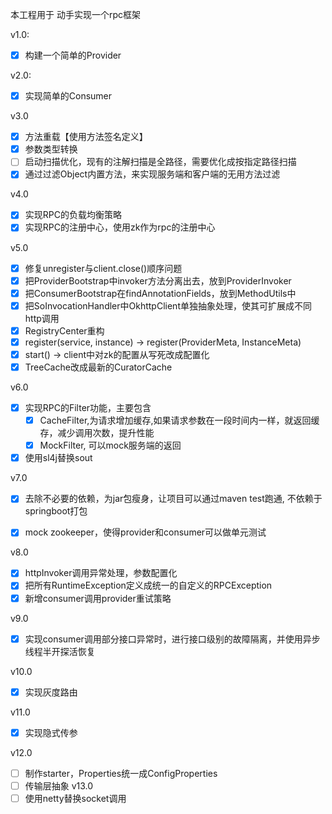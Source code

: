 本工程用于 动手实现一个rpc框架

v1.0: 
- [x] 构建一个简单的Provider

v2.0:
- [x] 实现简单的Consumer

v3.0
- [x] 方法重载【使用方法签名定义】
- [x] 参数类型转换
- [ ] 启动扫描优化，现有的注解扫描是全路径，需要优化成按指定路径扫描
- [x] 通过过滤Object内置方法，来实现服务端和客户端的无用方法过滤

v4.0
- [x] 实现RPC的负载均衡策略
- [x] 实现RPC的注册中心，使用zk作为rpc的注册中心

v5.0
- [x] 修复unregister与client.close()顺序问题
- [X] 把ProviderBootstrap中invoker方法分离出去，放到ProviderInvoker
- [X] 把ConsumerBootstrap在findAnnotationFields，放到MethodUtils中
- [X] 把SoInvocationHandler中OkhttpClient单独抽象处理，使其可扩展成不同http调用
- [X] RegistryCenter重构
- [X] register(service, instance) -> register(ProviderMeta, InstanceMeta)
- [X] start() -> client中对zk的配置从写死改成配置化
- [X] TreeCache改成最新的CuratorCache

v6.0
- [x] 实现RPC的Filter功能，主要包含
  - [x] CacheFilter,为请求增加缓存,如果请求参数在一段时间内一样，就返回缓存，减少调用次数，提升性能
  - [x] MockFilter, 可以mock服务端的返回
- [x] 使用sl4j替换sout

v7.0
- [x] 去除不必要的依赖，为jar包瘦身，让项目可以通过maven test跑通, 不依赖于springboot打包
- [x] mock zookeeper，使得provider和consumer可以做单元测试


v8.0
- [x] httpInvoker调用异常处理，参数配置化
- [x] 把所有RuntimeException定义成统一的自定义的RPCException
- [x] 新增consumer调用provider重试策略

v9.0
- [x] 实现consumer调用部分接口异常时，进行接口级别的故障隔离，并使用异步线程半开探活恢复

v10.0
- [x] 实现灰度路由

v11.0
- [X] 实现隐式传参

v12.0
- [ ] 制作starter，Properties统一成ConfigProperties
- [ ] 传输层抽象 
v13.0
- [ ] 使用netty替换socket调用